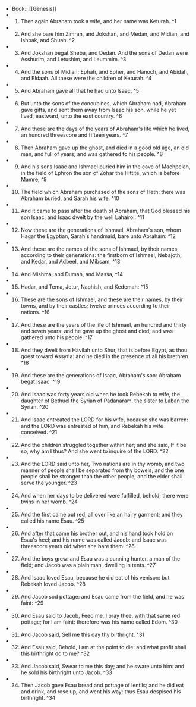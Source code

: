 - Book:: [[Genesis]]
- 1. Then again Abraham took a wife, and her name was Keturah. ^1
- 2. And she bare him Zimran, and Jokshan, and Medan, and Midian, and Ishbak, and Shuah. ^2
- 3. And Jokshan begat Sheba, and Dedan. And the sons of Dedan were Asshurim, and Letushim, and Leummim. ^3
- 4. And the sons of Midian; Ephah, and Epher, and Hanoch, and Abidah, and Eldaah. All these were the children of Keturah. ^4
- 5. And Abraham gave all that he had unto Isaac. ^5
- 6. But unto the sons of the concubines, which Abraham had, Abraham gave gifts, and sent them away from Isaac his son, while he yet lived, eastward, unto the east country. ^6
- 7. And these are the days of the years of Abraham's life which he lived, an hundred threescore and fifteen years. ^7
- 8. Then Abraham gave up the ghost, and died in a good old age, an old man, and full of years; and was gathered to his people. ^8
- 9. And his sons Isaac and Ishmael buried him in the cave of Machpelah, in the field of Ephron the son of Zohar the Hittite, which is before Mamre; ^9
- 10. The field which Abraham purchased of the sons of Heth: there was Abraham buried, and Sarah his wife. ^10
- 11. And it came to pass after the death of Abraham, that God blessed his son Isaac; and Isaac dwelt by the well Lahairoi. ^11
- 12. Now these are the generations of Ishmael, Abraham's son, whom Hagar the Egyptian, Sarah's handmaid, bare unto Abraham: ^12
- 13. And these are the names of the sons of Ishmael, by their names, according to their generations: the firstborn of Ishmael, Nebajoth; and Kedar, and Adbeel, and Mibsam, ^13
- 14. And Mishma, and Dumah, and Massa, ^14
- 15. Hadar, and Tema, Jetur, Naphish, and Kedemah: ^15
- 16. These are the sons of Ishmael, and these are their names, by their towns, and by their castles; twelve princes according to their nations. ^16
- 17. And these are the years of the life of Ishmael, an hundred and thirty and seven years: and he gave up the ghost and died; and was gathered unto his people. ^17
- 18. And they dwelt from Havilah unto Shur, that is before Egypt, as thou goest toward Assyria: and he died in the presence of all his brethren. ^18
- 19. And these are the generations of Isaac, Abraham's son: Abraham begat Isaac: ^19
- 20. And Isaac was forty years old when he took Rebekah to wife, the daughter of Bethuel the Syrian of Padanaram, the sister to Laban the Syrian. ^20
- 21. And Isaac entreated the LORD for his wife, because she was barren: and the LORD was entreated of him, and Rebekah his wife conceived. ^21
- 22. And the children struggled together within her; and she said, If it be so, why am I thus? And she went to inquire of the LORD. ^22
- 23. And the LORD said unto her, Two nations are in thy womb, and two manner of people shall be separated from thy bowels; and the one people shall be stronger than the other people; and the elder shall serve the younger. ^23
- 24. And when her days to be delivered were fulfilled, behold, there were twins in her womb. ^24
- 25. And the first came out red, all over like an hairy garment; and they called his name Esau. ^25
- 26. And after that came his brother out, and his hand took hold on Esau's heel; and his name was called Jacob: and Isaac was threescore years old when she bare them. ^26
- 27. And the boys grew: and Esau was a cunning hunter, a man of the field; and Jacob was a plain man, dwelling in tents. ^27
- 28. And Isaac loved Esau, because he did eat of his venison: but Rebekah loved Jacob. ^28
- 29. And Jacob sod pottage: and Esau came from the field, and he was faint: ^29
- 30. And Esau said to Jacob, Feed me, I pray thee, with that same red pottage; for I am faint: therefore was his name called Edom. ^30
- 31. And Jacob said, Sell me this day thy birthright. ^31
- 32. And Esau said, Behold, I am at the point to die: and what profit shall this birthright do to me? ^32
- 33. And Jacob said, Swear to me this day; and he sware unto him: and he sold his birthright unto Jacob. ^33
- 34. Then Jacob gave Esau bread and pottage of lentils; and he did eat and drink, and rose up, and went his way: thus Esau despised his birthright. ^34
